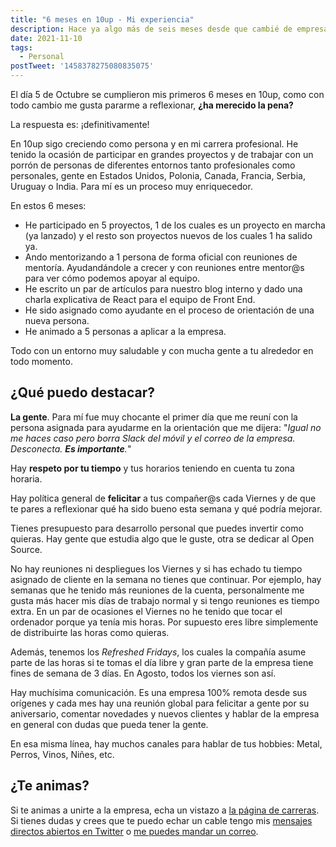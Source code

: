 ```yaml
---
title: "6 meses en 10up - Mi experiencia"
description: Hace ya algo más de seis meses desde que cambié de empresa. Comparto contigo mi reflexión inicial.
date: 2021-11-10
tags:
  - Personal
postTweet: '1458378275080835075'
---
```


El día 5 de Octubre se cumplieron mis primeros 6 meses en 10up, como con todo cambio me gusta pararme a reflexionar, **¿ha merecido la pena?**

La respuesta es: ¡definitivamente!

En 10up sigo creciendo como persona y en mi carrera profesional. He tenido la ocasión de participar en grandes proyectos y de trabajar con un porrón de personas de diferentes entornos tanto profesionales como personales, gente en Estados Unidos, Polonia, Canada, Francia, Serbia, Uruguay o India. Para mí es un proceso muy enriquecedor.

En estos 6 meses:

* He participado en 5 proyectos, 1 de los cuales es un proyecto en marcha (ya lanzado) y el resto son proyectos nuevos de los cuales 1 ha salido ya.
* Ando mentorizando a 1 persona de forma oficial con reuniones de mentoría. Ayudandándole a crecer y con reuniones entre mentor@s para ver cómo podemos apoyar al equipo.
* He escrito un par de artículos para nuestro blog interno y dado una charla explicativa de React para el equipo de Front End.
* He sido asignado como ayudante en el proceso de orientación de una nueva persona.
* He animado a 5 personas a aplicar a la empresa.

Todo con un entorno muy saludable y con mucha gente a tu alrededor en todo momento.

## ¿Qué puedo destacar?

**La gente**. Para mí fue muy chocante el primer día que me reuní con la persona asignada para ayudarme en la orientación que me dijera: "*Igual no me haces caso pero borra Slack del móvil y el correo de la empresa. Desconecta. **Es importante**.*"

Hay **respeto por tu tiempo** y tus horarios teniendo en cuenta tu zona horaria.

Hay política general de **felicitar** a tus compañer@s cada Viernes y de que te pares a reflexionar qué ha sido bueno esta semana y qué podría mejorar.

Tienes presupuesto para desarrollo personal que puedes invertir como quieras. Hay gente que estudia algo que le guste, otra se dedicar al Open Source.

No hay reuniones ni despliegues los Viernes y si has echado tu tiempo asignado de cliente en la semana no tienes que continuar. Por ejemplo, hay semanas que he tenido más reuniones de la cuenta, personalmente me gusta más hacer mis días de trabajo normal y si tengo reuniones es tiempo extra. En un par de ocasiones el Viernes no he tenido que tocar el ordenador porque ya tenía mis horas. Por supuesto eres libre simplemente de distribuirte las horas como quieras.

Además, tenemos los *Refreshed Fridays*, los cuales la compañía asume parte de las horas si te tomas el día libre y gran parte de la empresa tiene fines de semana de 3 días. En Agosto, todos los viernes son así.

Hay muchísima comunicación. Es una empresa 100% remota desde sus orígenes y cada mes hay una reunión global para felicitar a gente por su aniversario, comentar novedades y nuevos clientes y hablar de la empresa en general con dudas que pueda tener la gente.

En esa misma línea, hay muchos canales para hablar de tus hobbies: Metal, Perros, Vinos, Niñes, etc.

## ¿Te animas?

Si te animas a unirte a la empresa, echa un vistazo a [la página de carreras](https://10up.com/careers/). Si tienes dudas y crees que te puedo echar un cable tengo mis [mensajes directos abiertos en Twitter](https://twitter.com/ant_laguna) o [me puedes mandar un correo](https://antonio.laguna.es/sobre-mi/).
